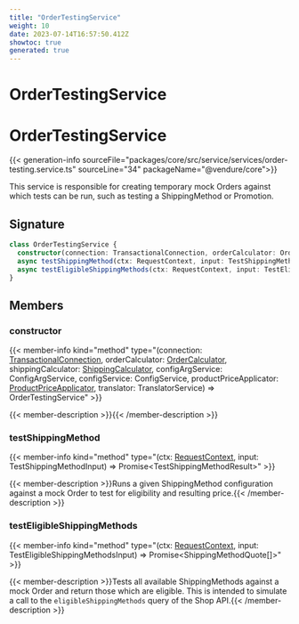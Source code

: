 ```yaml
---
title: "OrderTestingService"
weight: 10
date: 2023-07-14T16:57:50.412Z
showtoc: true
generated: true
---
```

<!-- This file was generated from the Vendure source. Do not modify. Instead, re-run the "docs:build" script -->

# OrderTestingService
<div class="symbol">


# OrderTestingService

{{< generation-info sourceFile="packages/core/src/service/services/order-testing.service.ts" sourceLine="34" packageName="@vendure/core">}}

This service is responsible for creating temporary mock Orders against which tests can be run, such as
testing a ShippingMethod or Promotion.

## Signature

```TypeScript
class OrderTestingService {
  constructor(connection: TransactionalConnection, orderCalculator: OrderCalculator, shippingCalculator: ShippingCalculator, configArgService: ConfigArgService, configService: ConfigService, productPriceApplicator: ProductPriceApplicator, translator: TranslatorService)
  async testShippingMethod(ctx: RequestContext, input: TestShippingMethodInput) => Promise<TestShippingMethodResult>;
  async testEligibleShippingMethods(ctx: RequestContext, input: TestEligibleShippingMethodsInput) => Promise<ShippingMethodQuote[]>;
}
```
## Members

### constructor

{{< member-info kind="method" type="(connection: <a href='/typescript-api/data-access/transactional-connection#transactionalconnection'>TransactionalConnection</a>, orderCalculator: <a href='/typescript-api/service-helpers/order-calculator#ordercalculator'>OrderCalculator</a>, shippingCalculator: <a href='/typescript-api/shipping/shipping-calculator#shippingcalculator'>ShippingCalculator</a>, configArgService: ConfigArgService, configService: ConfigService, productPriceApplicator: <a href='/typescript-api/service-helpers/product-price-applicator#productpriceapplicator'>ProductPriceApplicator</a>, translator: TranslatorService) => OrderTestingService"  >}}

{{< member-description >}}{{< /member-description >}}

### testShippingMethod

{{< member-info kind="method" type="(ctx: <a href='/typescript-api/request/request-context#requestcontext'>RequestContext</a>, input: TestShippingMethodInput) => Promise&#60;TestShippingMethodResult&#62;"  >}}

{{< member-description >}}Runs a given ShippingMethod configuration against a mock Order to test for eligibility and resulting
price.{{< /member-description >}}

### testEligibleShippingMethods

{{< member-info kind="method" type="(ctx: <a href='/typescript-api/request/request-context#requestcontext'>RequestContext</a>, input: TestEligibleShippingMethodsInput) => Promise&#60;ShippingMethodQuote[]&#62;"  >}}

{{< member-description >}}Tests all available ShippingMethods against a mock Order and return those which are eligible. This
is intended to simulate a call to the `eligibleShippingMethods` query of the Shop API.{{< /member-description >}}


</div>
